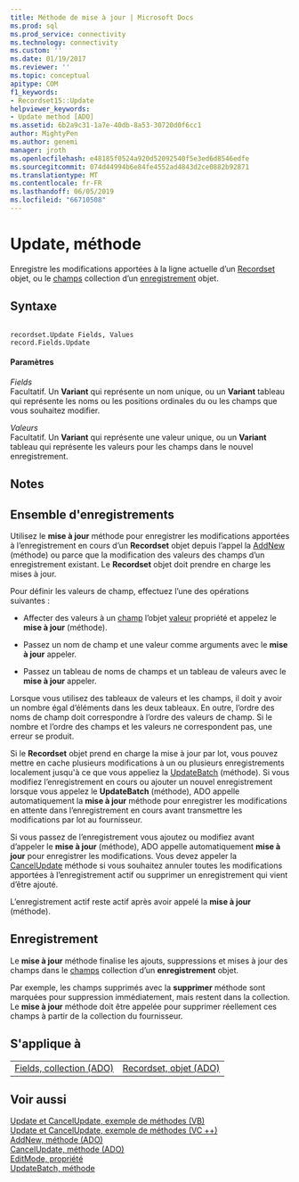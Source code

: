 ```yaml
---
title: Méthode de mise à jour | Microsoft Docs
ms.prod: sql
ms.prod_service: connectivity
ms.technology: connectivity
ms.custom: ''
ms.date: 01/19/2017
ms.reviewer: ''
ms.topic: conceptual
apitype: COM
f1_keywords:
- Recordset15::Update
helpviewer_keywords:
- Update method [ADO]
ms.assetid: 6b2a9c31-1a7e-40db-8a53-30720d0f6cc1
author: MightyPen
ms.author: genemi
manager: jroth
ms.openlocfilehash: e48185f0524a920d52092540f5e3ed6d8546edfe
ms.sourcegitcommit: 074d44994b6e84fe4552ad4843d2ce0882b92871
ms.translationtype: MT
ms.contentlocale: fr-FR
ms.lasthandoff: 06/05/2019
ms.locfileid: "66710508"
---
```

# <a name="update-method"></a>Update, méthode
Enregistre les modifications apportées à la ligne actuelle d’un [Recordset](../../../ado/reference/ado-api/recordset-object-ado.md) objet, ou le [champs](../../../ado/reference/ado-api/fields-collection-ado.md) collection d’un [enregistrement](../../../ado/reference/ado-api/record-object-ado.md) objet.  
  
## <a name="syntax"></a>Syntaxe  
  
```  
  
recordset.Update Fields, Values  
record.Fields.Update  
```  
  
#### <a name="parameters"></a>Paramètres  
 *Fields*  
 Facultatif. Un **Variant** qui représente un nom unique, ou un **Variant** tableau qui représente les noms ou les positions ordinales du ou les champs que vous souhaitez modifier.  
  
 *Valeurs*  
 Facultatif. Un **Variant** qui représente une valeur unique, ou un **Variant** tableau qui représente les valeurs pour les champs dans le nouvel enregistrement.  
  
## <a name="remarks"></a>Notes  
  
## <a name="recordset"></a>Ensemble d'enregistrements  
 Utilisez le **mise à jour** méthode pour enregistrer les modifications apportées à l’enregistrement en cours d’un **Recordset** objet depuis l’appel la [AddNew](../../../ado/reference/ado-api/addnew-method-ado.md) (méthode) ou parce que la modification des valeurs des champs d’un enregistrement existant. Le **Recordset** objet doit prendre en charge les mises à jour.  
  
 Pour définir les valeurs de champ, effectuez l’une des opérations suivantes :  
  
-   Affecter des valeurs à un [champ](../../../ado/reference/ado-api/field-object.md) l’objet [valeur](../../../ado/reference/ado-api/value-property-ado.md) propriété et appelez le **mise à jour** (méthode).  
  
-   Passez un nom de champ et une valeur comme arguments avec le **mise à jour** appeler.  
  
-   Passez un tableau de noms de champs et un tableau de valeurs avec le **mise à jour** appeler.  
  
 Lorsque vous utilisez des tableaux de valeurs et les champs, il doit y avoir un nombre égal d’éléments dans les deux tableaux. En outre, l’ordre des noms de champ doit correspondre à l’ordre des valeurs de champ. Si le nombre et l’ordre des champs et les valeurs ne correspondent pas, une erreur se produit.  
  
 Si le **Recordset** objet prend en charge la mise à jour par lot, vous pouvez mettre en cache plusieurs modifications à un ou plusieurs enregistrements localement jusqu'à ce que vous appeliez la [UpdateBatch](../../../ado/reference/ado-api/updatebatch-method.md) (méthode). Si vous modifiez l’enregistrement en cours ou ajouter un nouvel enregistrement lorsque vous appelez le **UpdateBatch** (méthode), ADO appelle automatiquement la **mise à jour** méthode pour enregistrer les modifications en attente dans l’enregistrement en cours avant transmettre les modifications par lot au fournisseur.  
  
 Si vous passez de l’enregistrement vous ajoutez ou modifiez avant d’appeler le **mise à jour** (méthode), ADO appelle automatiquement **mise à jour** pour enregistrer les modifications. Vous devez appeler la [CancelUpdate](../../../ado/reference/ado-api/cancelupdate-method-ado.md) méthode si vous souhaitez annuler toutes les modifications apportées à l’enregistrement actif ou supprimer un enregistrement qui vient d’être ajouté.  
  
 L’enregistrement actif reste actif après avoir appelé la **mise à jour** (méthode).  
  
## <a name="record"></a>Enregistrement  
 Le **mise à jour** méthode finalise les ajouts, suppressions et mises à jour des champs dans le [champs](../../../ado/reference/ado-api/fields-collection-ado.md) collection d’un **enregistrement** objet.  
  
 Par exemple, les champs supprimés avec la **supprimer** méthode sont marquées pour suppression immédiatement, mais restent dans la collection. Le **mise à jour** méthode doit être appelée pour supprimer réellement ces champs à partir de la collection du fournisseur.  
  
## <a name="applies-to"></a>S'applique à  
  
|||  
|-|-|  
|[Fields, collection (ADO)](../../../ado/reference/ado-api/fields-collection-ado.md)|[Recordset, objet (ADO)](../../../ado/reference/ado-api/recordset-object-ado.md)|  
  
## <a name="see-also"></a>Voir aussi  
 [Update et CancelUpdate, exemple de méthodes (VB)](../../../ado/reference/ado-api/update-and-cancelupdate-methods-example-vb.md)   
 [Update et CancelUpdate, exemple de méthodes (VC ++)](../../../ado/reference/ado-api/update-and-cancelupdate-methods-example-vc.md)   
 [AddNew, méthode (ADO)](../../../ado/reference/ado-api/addnew-method-ado.md)   
 [CancelUpdate, méthode (ADO)](../../../ado/reference/ado-api/cancelupdate-method-ado.md)   
 [EditMode, propriété](../../../ado/reference/ado-api/editmode-property.md)   
 [UpdateBatch, méthode](../../../ado/reference/ado-api/updatebatch-method.md)
